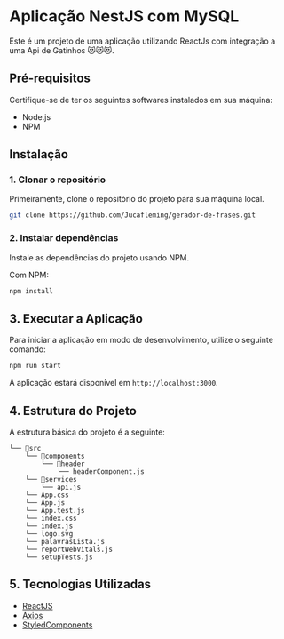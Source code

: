 # Aplicação NestJS com MySQL

Este é um projeto de uma aplicação utilizando ReactJs com integração a uma Api de Gatinhos 😻😻😻.

## Pré-requisitos

Certifique-se de ter os seguintes softwares instalados em sua máquina:

- Node.js
- NPM


## Instalação

### 1. Clonar o repositório

Primeiramente, clone o repositório do projeto para sua máquina local.

```bash
git clone https://github.com/Jucafleming/gerador-de-frases.git
```

### 2. Instalar dependências

Instale as dependências do projeto usando NPM.

Com NPM:
```bash
npm install
```
## 3. Executar a Aplicação

Para iniciar a aplicação em modo de desenvolvimento, utilize o seguinte comando:

```bash
npm run start
```

A aplicação estará disponível em `http://localhost:3000`.

## 4. Estrutura do Projeto

A estrutura básica do projeto é a seguinte:

```
└── 📁src
    └── 📁components
        └── 📁header
            └── headerComponent.js
    └── 📁services
        └── api.js
    └── App.css
    └── App.js
    └── App.test.js
    └── index.css
    └── index.js
    └── logo.svg
    └── palavrasLista.js
    └── reportWebVitals.js
    └── setupTests.js
```


##  5. Tecnologias Utilizadas

- [ReactJS](https://react.dev/)
- [Axios](https://www.npmjs.com/package/axios)
- [StyledComponents](https://styled-components.com/)
